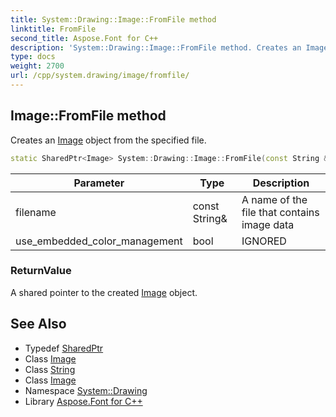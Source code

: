 ```yaml
---
title: System::Drawing::Image::FromFile method
linktitle: FromFile
second_title: Aspose.Font for C++
description: 'System::Drawing::Image::FromFile method. Creates an Image object from the specified file in C++.'
type: docs
weight: 2700
url: /cpp/system.drawing/image/fromfile/
---
```

## Image::FromFile method


Creates an [Image](../) object from the specified file.

```cpp
static SharedPtr<Image> System::Drawing::Image::FromFile(const String &filename, bool use_embedded_color_management=false)
```


| Parameter | Type | Description |
| --- | --- | --- |
| filename | const String\& | A name of the file that contains image data |
| use_embedded_color_management | bool | IGNORED |

### ReturnValue

A shared pointer to the created [Image](../) object.

## See Also

* Typedef [SharedPtr](../../../system/sharedptr/)
* Class [Image](../)
* Class [String](../../../system/string/)
* Class [Image](../)
* Namespace [System::Drawing](../../)
* Library [Aspose.Font for C++](../../../)
